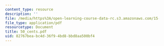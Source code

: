 ```yaml
---
content_type: resource
description: ''
file: /media/https%3A/open-learning-course-data-rc.s3.amazonaws.com/15-667-negotiation-and-conflict-management-spring-2001/82767beabc4d36f94bd8bbd8aa500bf4_50_cents.pdf
file_type: application/pdf
resourcetype: Document
title: 50_cents.pdf
uid: 82767bea-bc4d-36f9-4bd8-bbd8aa500bf4
---
```

